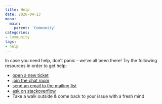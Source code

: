```yaml
---
title: Help
date: 2020-04-13
menu:
  main:
    parent: 'Community'
categories:
- Community
tags:
- help
---
```


In case you need help, don’t panic - we’ve all been there! Try the following resources in order to get help:

- [open a new ticket](https://github.com/metio/krei/issues)
- [join the chat room](https://riot.im/app/#/room/#krei:matrix.org)
- [send an email to the mailing list](https://metio.groups.io/g/krei/topics)
- [ask on stackoverflow](https://stackoverflow.com/questions/tagged/krei)
- Take a walk outside & come back to your issue with a fresh mind


